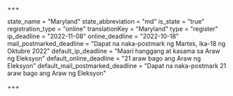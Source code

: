 +++

state_name = "Maryland"
state_abbreviation = "md"
is_state = "true"
registration_type = "online"
translationKey = "Maryland"
type = "register"
ip_deadline = "2022-11-08"
online_deadline = "2022-10-18"
mail_postmarked_deadline = "Dapat na naka-postmark ng Martes, ika-18 ng Oktubre 2022"
default_ip_deadline = "Maari hanggang at kasama sa  Araw ng Eleksyon"
default_online_deadline = "21 araw bago ang Araw ng Eleksyon"
default_mail_postmarked_deadline = "Dapat na naka-postmark  21 araw bago ang Araw ng Eleksyon"

+++